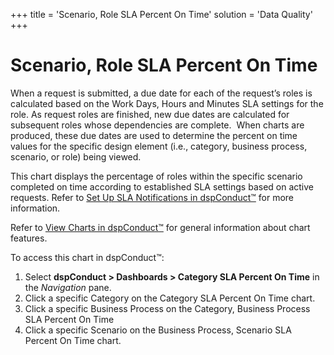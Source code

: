 +++
title = 'Scenario, Role SLA Percent On Time'
solution = 'Data Quality'
+++

# Scenario, Role SLA Percent On Time

When a request is submitted, a due date for each of the request’s roles
is calculated based on the Work Days, Hours and Minutes SLA settings for
the role. As request roles are finished, new due dates are calculated
for subsequent roles whose dependencies are complete.<span> </span> When
charts are produced, these due dates are used to determine the percent
on time values for the specific design element (i.e., category, business
process, scenario, or role) being viewed.<span> </span>

This chart displays the percentage of roles within the specific scenario
completed on time according to established SLA settings based on active
requests. Refer to [Set Up SLA Notifications in
dspConduct™](../Config/Set_Up_SLA_Notifications.htm) for more
information.

Refer to [View Charts in dspConduct™](../Use_Cases/View_Charts.htm) for
general information about chart features.

To access this chart in dspConduct™:

1.  Select **dspConduct \> Dashboards \> Category SLA Percent On Time**
    in the *Navigation* pane.
2.  Click a specific Category on the Category SLA Percent On Time chart.
3.  Click a specific Business Process on the Category, Business Process
    SLA Percent On Time
4.  Click a specific Scenario on the Business Process, Scenario SLA
    Percent On Time chart.
